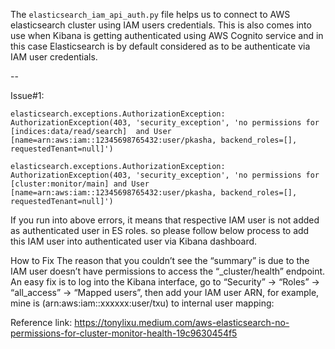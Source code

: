 The `elasticsearch_iam_api_auth.py` file helps us to connect to AWS elasticsearch cluster using IAM users credentials.
This is also comes into use when Kibana is getting authenticated using AWS Cognito service and in this case Elasticsearch is by default considered as to be authenticate via IAM user credentials.

--

Issue#1:
```
elasticsearch.exceptions.AuthorizationException: AuthorizationException(403, 'security_exception', 'no permissions for [indices:data/read/search]  and User [name=arn:aws:iam::12345698765432:user/pkasha, backend_roles=[], requestedTenant=null]')

elasticsearch.exceptions.AuthorizationException: AuthorizationException(403, 'security_exception', 'no permissions for [cluster:monitor/main] and User [name=arn:aws:iam::12345698765432:user/pkasha, backend_roles=[], requestedTenant=null]')

```
If you run into above errors, it means that respective IAM user is not added as authenticated user in ES roles. 
so please follow below process to add this IAM user into authenticated user via Kibana dashboard. 

How to Fix
The reason that you couldn’t see the “summary” is due to the IAM user doesn’t have permissions to access the “_cluster/health” endpoint. An easy fix is to log into the Kibana interface, go to “Security” -> “Roles” -> “all_access” -> “Mapped users”, then add your IAM user ARN, for example, mine is (arn:aws:iam::xxxxxx:user/txu) to internal user mapping:

Reference link: https://tonylixu.medium.com/aws-elasticsearch-no-permissions-for-cluster-monitor-health-19c9630454f5

